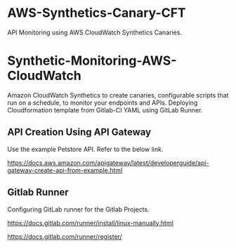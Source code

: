 # AWS-Synthetics-Canary-CFT

API Monitoring using AWS CloudWatch Synthetics Canaries. 

# Synthetic-Monitoring-AWS-CloudWatch

Amazon CloudWatch Synthetics to create canaries, configurable scripts that run on a schedule, to monitor your endpoints and APIs. Deploying Cloudformation template from Gitlab-CI YAML using GitLab Runner.

## API Creation Using API Gateway

Use the example Petstore API. Refer to the below link.

https://docs.aws.amazon.com/apigateway/latest/developerguide/api-gateway-create-api-from-example.html


## Gitlab Runner

Configuring GitLab runner for the Gitlab Projects.

https://docs.gitlab.com/runner/install/linux-manually.html

https://docs.gitlab.com/runner/register/
